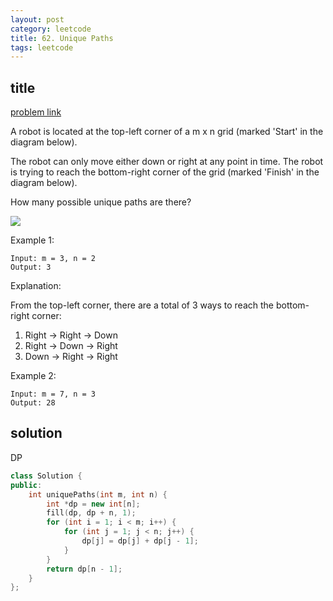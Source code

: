 ```yaml
---
layout: post
category: leetcode
title: 62. Unique Paths
tags: leetcode
---
```


## title
[problem link](https://leetcode.com/problems/unique-paths/description/)


A robot is located at the top-left corner of a m x n grid (marked 'Start' in the diagram below).

The robot can only move either down or right at any point in time. The robot is trying to reach the bottom-right corner of the grid (marked 'Finish' in the diagram below).

How many possible unique paths are there?

![](https://cdn.jsdelivr.net/gh/mafulong/mdPic@vv10/img/202508301531738.png)

Example 1:
	
	Input: m = 3, n = 2
	Output: 3

Explanation:

From the top-left corner, there are a total of 3 ways to reach the bottom-right corner:

1. Right -> Right -> Down
2. Right -> Down -> Right
3. Down -> Right -> Right

Example 2:

	Input: m = 7, n = 3
	Output: 28

## solution
DP

```c++
class Solution {
public:
	int uniquePaths(int m, int n) {
		int *dp = new int[n];
		fill(dp, dp + n, 1);
		for (int i = 1; i < m; i++) {
			for (int j = 1; j < n; j++) {
				dp[j] = dp[j] + dp[j - 1];
			}
		}
		return dp[n - 1];
	}
};

```